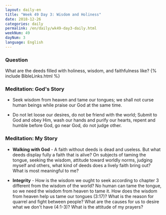 ```yaml
---
layout: daily-en
title: "Week 49 Day 3: Wisdom and Holiness"
date: 2018-12-26 
categories: daily
permalink: /en/daily/wk49-day3-daily.html
weekNum: 49
dayNum: 3
language: English
---
```


### Question     
What are the deeds filled with holiness, wisdom, and faithfulness like?
{% include BibleLinks.html %} 

### Meditation: God's Story   
+ Seek wisdom from heaven and tame our tongues; we shall not curse human beings while praise our God at the same time. 

+ Do not let loose our desires, do not be friend with the world; Submit to God and obey Him, wash our hands and purify our hearts, repent and humble before God, go near God, do not judge other. 

### Meditation: My Story   
+ **Walking with God** - A faith without deeds is dead and useless. But what deeds display fully a faith that is alive? On subjects of taming the tongue, seeking the wisdom, attitude toward worldly norms, judging myself and others, what kind of deeds does a lively faith bring out? What is most meaningful to me? 

+ **Integrity** - How is the wisdom we ought to seek according to chapter 3 different from the wisdom of the world? No human can tame the tongue, so we need the wisdom from heaven to tame it. How does the wisdom from heaven help us tame our tongues (3:17)? What is the reason for quarrel and fight between people? What are the causes for us to desire what we don't have (4:1-3)? What is the attitude of my prayers? 
